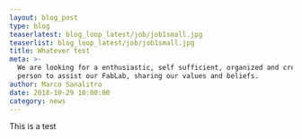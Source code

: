 ```yaml
---
layout: blog_post
type: blog
teaserlatest: blog_loop_latest/job/job1small.jpg
teaserlist: blog_loop_latest/job/job1small.jpg
title: Whatever test
meta: >-
  We are looking for a enthusiastic, self sufficient, organized and creative
  person to assist our FabLab, sharing our values and beliefs.
author: Marco Sanalitro
date: 2018-10-29 10:00:00
category: news
---
```


This is a test